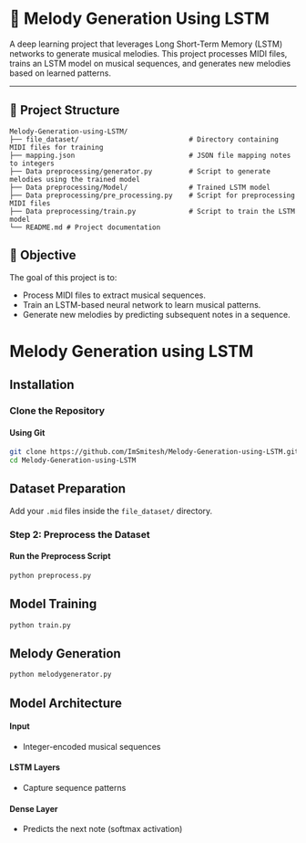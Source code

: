 # 🎵 Melody Generation Using LSTM

A deep learning project that leverages Long Short-Term Memory (LSTM) networks to generate musical melodies. This project processes MIDI files, trains an LSTM model on musical sequences, and generates new melodies based on learned patterns.

---

## 📁 Project Structure

```plaintext
Melody-Generation-using-LSTM/
├── file_dataset/                           # Directory containing MIDI files for training
├── mapping.json                            # JSON file mapping notes to integers
├── Data preprocessing/generator.py         # Script to generate melodies using the trained model
├── Data preprocessing/Model/               # Trained LSTM model
├── Data preprocessing/pre_processing.py    # Script for preprocessing MIDI files
├── Data preprocessing/train.py             # Script to train the LSTM model
└── README.md # Project documentation
```


## 🎯 Objective

The goal of this project is to:

- Process MIDI files to extract musical sequences.
- Train an LSTM-based neural network to learn musical patterns.
- Generate new melodies by predicting subsequent notes in a sequence.



# Melody Generation using LSTM

## Installation

### Clone the Repository
#### Using Git
```bash
git clone https://github.com/ImSmitesh/Melody-Generation-using-LSTM.git
cd Melody-Generation-using-LSTM
```

## Dataset Preparation

Add your `.mid` files inside the `file_dataset/` directory.

### Step 2: Preprocess the Dataset
#### Run the Preprocess Script
```bash
python preprocess.py
```

## Model Training

```bash
python train.py
```

## Melody Generation

```bash
python melodygenerator.py
```

## Model Architecture

#### Input
*   Integer-encoded musical sequences

#### LSTM Layers
*   Capture sequence patterns

#### Dense Layer
*   Predicts the next note (softmax activation)